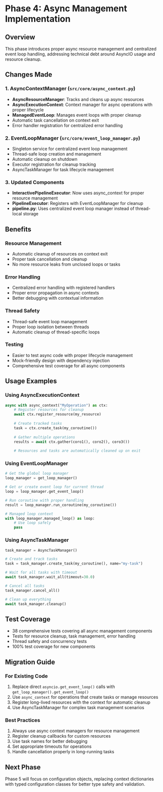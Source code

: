 # Phase 4: Async Management Implementation

## Overview
This phase introduces proper async resource management and centralized event loop handling, addressing technical debt around AsyncIO usage and resource cleanup.

## Changes Made

### 1. AsyncContextManager (`src/core/async_context.py`)
- **AsyncResourceManager**: Tracks and cleans up async resources
- **AsyncExecutionContext**: Context manager for async operations with proper lifecycle
- **ManagedEventLoop**: Manages event loops with proper cleanup
- Automatic task cancellation on context exit
- Error handler registration for centralized error handling

### 2. EventLoopManager (`src/core/event_loop_manager.py`)
- Singleton service for centralized event loop management
- Thread-safe loop creation and management
- Automatic cleanup on shutdown
- Executor registration for cleanup tracking
- AsyncTaskManager for task lifecycle management

### 3. Updated Components
- **InteractivePipelineExecutor**: Now uses async_context for proper resource management
- **PipelineExecutor**: Registers with EventLoopManager for cleanup
- **pipeline.py**: Uses centralized event loop manager instead of thread-local storage

## Benefits

### Resource Management
- Automatic cleanup of resources on context exit
- Proper task cancellation and cleanup
- No more resource leaks from unclosed loops or tasks

### Error Handling
- Centralized error handling with registered handlers
- Proper error propagation in async contexts
- Better debugging with contextual information

### Thread Safety
- Thread-safe event loop management
- Proper loop isolation between threads
- Automatic cleanup of thread-specific loops

### Testing
- Easier to test async code with proper lifecycle management
- Mock-friendly design with dependency injection
- Comprehensive test coverage for all async components

## Usage Examples

### Using AsyncExecutionContext
```python
async with async_context("MyOperation") as ctx:
    # Register resources for cleanup
    await ctx.register_resource(my_resource)
    
    # Create tracked tasks
    task = ctx.create_task(my_coroutine())
    
    # Gather multiple operations
    results = await ctx.gather(coro1(), coro2(), coro3())
    
    # Resources and tasks are automatically cleaned up on exit
```

### Using EventLoopManager
```python
# Get the global loop manager
loop_manager = get_loop_manager()

# Get or create event loop for current thread
loop = loop_manager.get_event_loop()

# Run coroutine with proper handling
result = loop_manager.run_coroutine(my_coroutine())

# Managed loop context
with loop_manager.managed_loop() as loop:
    # Use loop safely
    pass
```

### Using AsyncTaskManager
```python
task_manager = AsyncTaskManager()

# Create and track tasks
task = task_manager.create_task(my_coroutine(), name="my-task")

# Wait for all tasks with timeout
await task_manager.wait_all(timeout=30.0)

# Cancel all tasks
task_manager.cancel_all()

# Clean up everything
await task_manager.cleanup()
```

## Test Coverage
- 38 comprehensive tests covering all async management components
- Tests for resource cleanup, task management, error handling
- Thread safety and concurrency tests
- 100% test coverage for new components

## Migration Guide

### For Existing Code
1. Replace direct `asyncio.get_event_loop()` calls with `get_loop_manager().get_event_loop()`
2. Use `async_context` for operations that create tasks or manage resources
3. Register long-lived resources with the context for automatic cleanup
4. Use AsyncTaskManager for complex task management scenarios

### Best Practices
1. Always use async context managers for resource management
2. Register cleanup callbacks for custom resources
3. Use task names for better debugging
4. Set appropriate timeouts for operations
5. Handle cancellation properly in long-running tasks

## Next Phase
Phase 5 will focus on configuration objects, replacing context dictionaries with typed configuration classes for better type safety and validation.